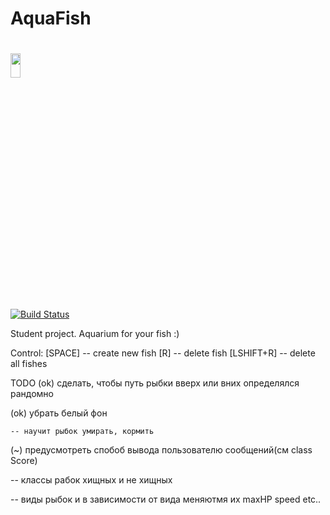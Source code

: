 # AquaFish
# <img src="https://worldvectorlogo.com/logos/python-3.svg" width="18%" height="10%" alt="" /> 
[![Build Status](https://travis-ci.org/RustamSultanov/AquaFish.svg?branch=master)](https://travis-ci.org/RustamSultanov/AquaFish)

Student project. Aquarium for your fish :)

Control:
    [SPACE]     -- create new fish
    [R]         -- delete fish
    [LSHIFT+R]  -- delete all fishes

TODO
  (ok) сделать, чтобы путь рыбки вверх или вних определялся рандомно
        
  (ok) убрать белый фон
    
    -- научит рыбок умирать, кормить
   
   (~) предусмотреть спобоб вывода пользователю сообщений(см class Score)
   
   -- классы рабок хищных и не хищных
   
   -- виды рыбок и в зависимости от вида меняютмя их maxHP speed etc..
